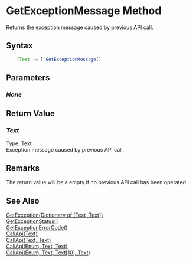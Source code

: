 # GetExceptionMessage Method
Returns the exception message caused by previous API call.

## Syntax
```javascript
    [Text := ] GetExceptionMessage()
```

## Parameters
### *None*

## Return Value
### *Text*
Type: Text<br/>
Exception message caused by previous API call. 

## Remarks
The return value will be a empty if no previous API call has been operated.

## See Also
[GetException(Dictionary of [Text, Text])](./GetException.md)<br />
[GetExceptionStatus()](./GetExceptionStatus.md)<br />
[GetExceptionErrorCode()](./GetExceptionErrorCode.md)<br />
[CallApi(Text)](./CallApi1.md)<br />
[CallApi(Text, Text)](./CallApi2.md)<br />
[CallApi(Enum, Text, Text)](./CallApi3.md)<br />
[CallApi(Enum, Text, Text[10], Text)](./CallApi4.md)